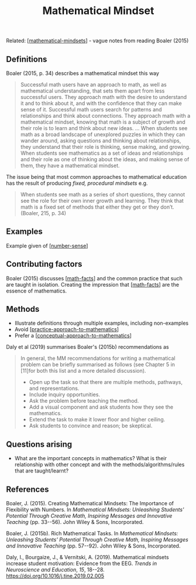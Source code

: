 ﻿---
title: Mathematical Mindset
---
Related: [[mathematical-mindsets]] - vague notes from reading Boaler (2015)

## Definitions

Boaler (2015, p. 34) describes a mathematical mindset this way
> Successful math users have an approach to math, as well as mathematical understanding, that sets them apart from less successful users. They approach math with the desire to understand it and to think about it, and with the confidence that they can make sense of it. Successful math users search for patterns and relationships and think about connections. They approach math with a mathematical mindset, knowing that math is a subject of growth and their role is to learn and think about new ideas. ...
> When students see math as a broad landscape of unexplored puzzles in which they can wander around, asking questions and thinking about relationships, they understand that their role is thinking, sense making, and growing. When students see mathematics as a set of ideas and relationships and their role as one of thinking about the ideas, and making sense of them, they have a mathematical mindset.

The issue being that most common approaches to mathematical education has the result of producing _fixed, procedural mindsets_ e.g.
> When students see math as a series of short questions, they cannot see the role for their own inner growth and learning. They think that math is a fixed set of methods that either they get or they don’t.  (Boaler, 215, p. 34)

## Examples

Example given of [[number-sense]]

## Contributing factors

Boaler (2015) discusses [[math-facts]] and the common practice that such are taught in isolation. Creating the impression that [[math-facts]] are the essence of mathematics.  

## Methods

- Illustrate definitions through multiple examples, including non-examples
- Avoid [[practice-approach-to-mathematics]]
- Prefer a [[conceptual-approach-to-mathematics]]

Daly et al (2019) summarises Boaler's (2015b) recommendations as 
> In general, the MM recommendations for writing a mathematical problem can be briefly summarised as follows (see Chapter 5 in [11]for both this list and a more detailed discussion). 
> - Open up the task so that there are multiple methods, pathways, and representations. 
> - Include inquiry opportunities. 
> - Ask the problem before teaching the method. 
> - Add a visual component and ask students how they see the mathematics. 
> - Extend the task to make it lower floor and higher ceiling. 
> - Ask students to convince and reason; be skeptical.

## Questions arising

- What are the important concepts in mathematics? What is their relationship with other concept and with the methods/algorithms/rules that are taught/learnt?

## References

Boaler, J. (2015). Creating Mathematical Mindsets: The Importance of Flexibility with Numbers. In *Mathematical Mindsets: Unleashing Students' Potential Through Creative Math, Inspiring Messages and Innovative Teaching* (pp. 33--56). John Wiley & Sons, Incorporated.

Boaler, J. (2015b). Rich Mathematical Tasks. In *Mathematical Mindsets: Unleashing Students' Potential Through Creative Math, Inspiring Messages and Innovative Teaching* (pp. 57--92). John Wiley & Sons, Incorporated.

Daly, I., Bourgaize, J., & Vernitski, A. (2019). Mathematical mindsets increase student motivation: Evidence from the EEG. *Trends in Neuroscience and Education*, *15*, 18--28. <https://doi.org/10.1016/j.tine.2019.02.005>

[//begin]: # "Autogenerated link references for markdown compatibility"
[mathematical-mindsets]: mathematical-mindsets "Mathematical mindsets"
[number-sense]: number-sense "Number sense"
[math-facts]: math-facts "Math Facts"
[practice-approach-to-mathematics]: practice-approach-to-mathematics "Practice approach to mathematics"
[conceptual-approach-to-mathematics]: conceptual-approach-to-mathematics "Conceptual approach to mathematics"
[//end]: # "Autogenerated link references"